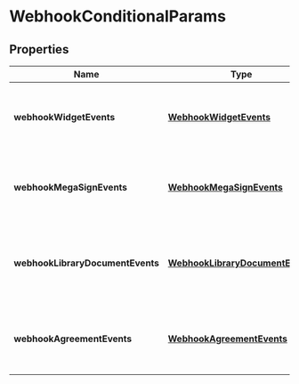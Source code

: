 
# WebhookConditionalParams

## Properties
Name | Type | Description | Notes
------------ | ------------- | ------------- | -------------
**webhookWidgetEvents** | [**WebhookWidgetEvents**](WebhookWidgetEvents.md) | Conditional parameters for webhook web form events |  [optional]
**webhookMegaSignEvents** | [**WebhookMegaSignEvents**](WebhookMegaSignEvents.md) | Conditional parameters for webhook megasign events |  [optional]
**webhookLibraryDocumentEvents** | [**WebhookLibraryDocumentEvents**](WebhookLibraryDocumentEvents.md) | Conditional parameters for webhook library document events |  [optional]
**webhookAgreementEvents** | [**WebhookAgreementEvents**](WebhookAgreementEvents.md) | Conditional parameters for webhook agreement events |  [optional]



